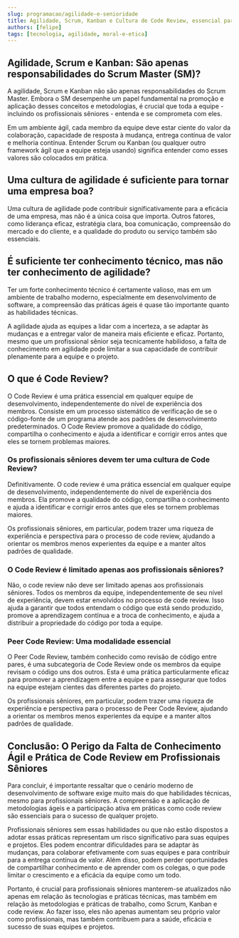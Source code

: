 ```yaml
---
slug: programacao/agilidade-e-senioridade
title: Agilidade, Scrum, Kanban e Cultura de Code Review, essencial para um Sênior?
authors: [felipe]
tags: [tecnologia, agilidade, moral-e-etica]
---
```



## Agilidade, Scrum e Kanban: São apenas responsabilidades do Scrum Master (SM)?

A agilidade, Scrum e Kanban não são apenas responsabilidades do Scrum Master. Embora o SM desempenhe um papel fundamental na promoção e aplicação desses conceitos e metodologias, é crucial que toda a equipe - incluindo os profissionais sêniores - entenda e se comprometa com eles.

Em um ambiente ágil, cada membro da equipe deve estar ciente do valor da colaboração, capacidade de resposta à mudança, entrega contínua de valor e melhoria contínua. Entender Scrum ou Kanban (ou qualquer outro framework ágil que a equipe esteja usando) significa entender como esses valores são colocados em prática.

## Uma cultura de agilidade é suficiente para tornar uma empresa boa?

Uma cultura de agilidade pode contribuir significativamente para a eficácia de uma empresa, mas não é a única coisa que importa. Outros fatores, como liderança eficaz, estratégia clara, boa comunicação, compreensão do mercado e do cliente, e a qualidade do produto ou serviço também são essenciais.

## É suficiente ter conhecimento técnico, mas não ter conhecimento de agilidade?

Ter um forte conhecimento técnico é certamente valioso, mas em um ambiente de trabalho moderno, especialmente em desenvolvimento de software, a compreensão das práticas ágeis é quase tão importante quanto as habilidades técnicas.

A agilidade ajuda as equipes a lidar com a incerteza, a se adaptar às mudanças e a entregar valor de maneira mais eficiente e eficaz. Portanto, mesmo que um profissional sênior seja tecnicamente habilidoso, a falta de conhecimento em agilidade pode limitar a sua capacidade de contribuir plenamente para a equipe e o projeto.

## O que é Code Review?

O Code Review é uma prática essencial em qualquer equipe de desenvolvimento, independentemente do nível de experiência dos membros. Consiste em um processo sistemático de verificação de se o código-fonte de um programa atende aos padrões de desenvolvimento predeterminados. O Code Review promove a qualidade do código, compartilha o conhecimento e ajuda a identificar e corrigir erros antes que eles se tornem problemas maiores.

### Os profissionais sêniores devem ter uma cultura de Code Review?

Definitivamente. O code review é uma prática essencial em qualquer equipe de desenvolvimento, independentemente do nível de experiência dos membros. Ela promove a qualidade do código, compartilha o conhecimento e ajuda a identificar e corrigir erros antes que eles se tornem problemas maiores.

Os profissionais sêniores, em particular, podem trazer uma riqueza de experiência e perspectiva para o processo de code review, ajudando a orientar os membros menos experientes da equipe e a manter altos padrões de qualidade.

### O Code Review é limitado apenas aos profissionais sêniores?

Não, o code review não deve ser limitado apenas aos profissionais sêniores. Todos os membros da equipe, independentemente de seu nível de experiência, devem estar envolvidos no processo de code review. Isso ajuda a garantir que todos entendam o código que está sendo produzido, promove a aprendizagem contínua e a troca de conhecimento, e ajuda a distribuir a propriedade do código por toda a equipe.

### Peer Code Review: Uma modalidade essencial

O Peer Code Review, também conhecido como revisão de código entre pares, é uma subcategoria de Code Review onde os membros da equipe revisam o código uns dos outros. Esta é uma prática particularmente eficaz para promover a aprendizagem entre a equipe e para assegurar que todos na equipe estejam cientes das diferentes partes do projeto.

Os profissionais sêniores, em particular, podem trazer uma riqueza de experiência e perspectiva para o processo de Peer Code Review, ajudando a orientar os membros menos experientes da equipe e a manter altos padrões de qualidade.


## Conclusão: O Perigo da Falta de Conhecimento Ágil e Prática de Code Review em Profissionais Sêniores

Para concluir, é importante ressaltar que o cenário moderno de desenvolvimento de software exige muito mais do que habilidades técnicas, mesmo para profissionais sêniores. A compreensão e a aplicação de metodologias ágeis e a participação ativa em práticas como code review são essenciais para o sucesso de qualquer projeto.

Profissionais sêniores sem essas habilidades ou que não estão dispostos a adotar essas práticas representam um risco significativo para suas equipes e projetos. Eles podem encontrar dificuldades para se adaptar às mudanças, para colaborar efetivamente com suas equipes e para contribuir para a entrega contínua de valor. Além disso, podem perder oportunidades de compartilhar conhecimento e de aprender com os colegas, o que pode limitar o crescimento e a eficácia da equipe como um todo.

Portanto, é crucial para profissionais sêniores manterem-se atualizados não apenas em relação às tecnologias e práticas técnicas, mas também em relação às metodologias e práticas de trabalho, como Scrum, Kanban e code review. Ao fazer isso, eles não apenas aumentam seu próprio valor como profissionais, mas também contribuem para a saúde, eficácia e sucesso de suas equipes e projetos.
